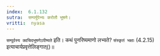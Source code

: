 ```yaml
---
index:  6.1.132
sutra:  सम्पर्युपेभ्यः करोतौ भूषणे।
vritti:  nyasa
---
```


`सम्पूर्वस्य क्वचिदभूषणेऽपीष्यते` इति। कथं पुनरिष्यमाणो लभ्यते? `संस्कृतं भक्षाः` (4.2.15) इत्याचार्यप्रवृत्तेलिङ्गात्()॥
